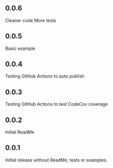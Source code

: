 ## 0.0.6

Cleaner code
More tests

## 0.0.5

Basic example

## 0.0.4

Testing
GitHub Actions to auto publish

## 0.0.3

Testing
GitHub Actions to test
CodeCov coverage

## 0.0.2

Initial ReadMe

## 0.0.1

Initial release without ReadMe, tests or examples.
